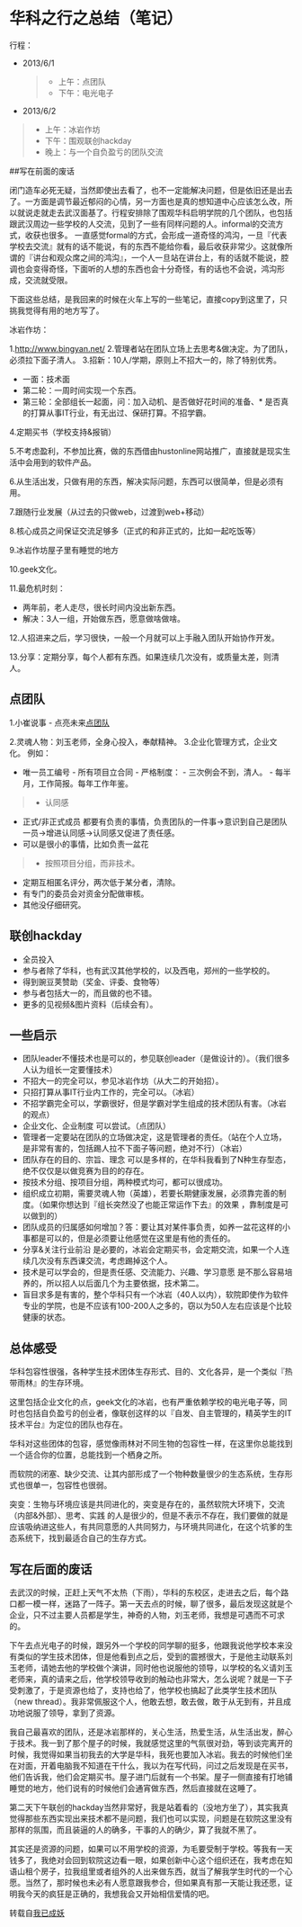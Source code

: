 # 华科之行之总结（笔记）

行程：

* 2013/6/1
  >* 上午：点团队
  >* 下午：电光电子



* 2013/6/2
>* 上午：冰岩作坊
>* 下午：围观联创hackday
>* 晚上：与一个自负盈亏的团队交流


##写在前面的废话

闭门造车必死无疑，当然即使出去看了，也不一定能解决问题，但是依旧还是出去了。一方面是调节最近郁闷的心情，另一方面也是真的想知道中心应该怎么改，所以就说走就走去武汉面基了。行程安排除了围观华科启明学院的几个团队，也包括跟武汉周边一些学校的人交流，见到了一些有同样问题的人。informal的交流方式，收获也很多。
一直感觉formal的方式，会形成一道奇怪的鸿沟，一旦『代表学校去交流』就有的话不能说，有的东西不能给你看，最后收获非常少。这就像所谓的『讲台和观众席之间的鸿沟』，一个人一旦站在讲台上，有的话就不能说，腔调也会变得奇怪，下面听的人想的东西也会十分奇怪，有的话也不会说，鸿沟形成，交流就受限。

下面这些总结，是我回来的时候在火车上写的一些笔记，直接copy到这里了，只挑我觉得有用的地方写了。

冰岩作坊：

1.http://www.bingyan.net/
2.管理者站在团队立场上去思考&做决定。为了团队，必须拉下面子清人。
3.招新：10人/学期，原则上不招大一的，除了特别优秀。

* 一面：技术面
* 第二轮：一周时间实现一个东西。
* 第三轮：全部组长一起面，问：加入动机、是否做好花时间的准备、* 是否真的打算从事IT行业，有无出过、保研打算。不招学霸。

4.定期买书（学校支持&报销）

5.不考虑盈利，不参加比赛，做的东西借由hustonline网站推广，直接就是现实生活中会用到的软件产品。

6.从生活出发，只做有用的东西，解决实际问题，东西可以很简单，但是必须有用。

7.跟随行业发展（从过去的只做web，过渡到web+移动）

8.核心成员之间保证交流足够多（正式的和非正式的，比如一起吃饭等）

9.冰岩作坊屋子里有睡觉的地方

10.geek文化。

11.最危机时刻：

 * 两年前，老人走尽，很长时间内没出新东西。
 * 解决：3人一组，开始做东西，愿意做啥做啥。
 
12.人招进来之后，学习很快，一般一个月就可以上手融入团队开始协作开发。

13.分享：定期分享，每个人都有东西。如果连续几次没有，或质量太差，则清人。


## 点团队

1.小崔说事 - 点亮未来[点团队][1]
 

2.灵魂人物：刘玉老师，全身心投入，奉献精神。
3.企业化管理方式，企业文化。
例如：

- 唯一员工编号 - 所有项目立合同 - 严格制度： - 三次例会不到，清人。 - 每半月，工作简报。每年工作年鉴。

>* 认同感

- 正式/非正式成员 都要有负责的事情，负责团队的一件事->意识到自己是团队一员->增进认同感->认同感又促进了责任感。
- 可以是很小的事情，比如负责一盆花

>* 按照项目分组，而非技术。

- 定期互相匿名评分，两次低于某分者，清除。
- 有专门的委员会对资金分配做审核。
- 其他没仔细研究。

## 联创hackday

- 全员投入
- 参与者除了华科，也有武汉其他学校的，以及西电，郑州的一些学校的。 
- 得到豌豆荚赞助（奖金、评委、食物等）
- 参与者包括大一的，而且做的也不错。
- 更多的见视频&图片资料（后续会有）。

## 一些启示

- 团队leader不懂技术也是可以的，参见联创leader（是做设计的）。（我们很多人认为组长一定要懂技术）
- 不招大一的完全可以，参见冰岩作坊（从大二的开始招）。
- 只招打算从事IT行业内工作的，完全可以。（冰岩）
- 不招学霸完全可以，学霸很好，但是学霸对学生组成的技术团队有害。（冰岩的观点）
- 企业文化、企业制度 可以尝试。（点团队）
- 管理者一定要站在团队的立场做决定，这是管理者的责任。（站在个人立场，是非常有害的，包括踢人拉不下面子等问题，绝对不行）（冰岩）
- 团队存在的目的、宗旨、理念 可以是多样的，在华科我看到了N种生存型态，绝不仅仅是以做竞赛为目的的存在。
- 按技术分组、按项目分组，两种模式均可，都可以很成功。
- 组织成立初期，需要灵魂人物（英雄），若要长期健康发展，必须靠完善的制度。（如果你想达到『组长突然没了也能正常运作下去』的效果 ，靠制度是可以做到的）
- 团队成员的归属感如何增加？答：要让其对某件事负责，如养一盆花这样的小事都是可以的，但是必须要让他感觉在这里是有他的责任的。
- 分享&关注行业前沿 是必要的，冰岩会定期买书，会定期交流，如果一个人连续几次没有东西课交流，考虑踢掉这个人。
- 技术是可以学会的，但是责任感、交流能力、兴趣、学习意愿 是不那么容易培养的，所以招人以后面几个为主要依据，技术第二。
- 盲目求多是有害的，整个华科只有一个冰岩（40人以内），软院即使作为软件专业的学院，也是不应该有100-200人之多的，窃以为50人左右应该是个比较健康的状态。

## 总体感受

华科包容性很强，各种学生技术团体生存形式、目的、文化各异，是一个类似『热带雨林』的生存环境。

这里包括企业文化的点，geek文化的冰岩，也有严重依赖学校的电光电子等，同时也包括自负盈亏的创业者，像联创这样的以『自发、自主管理的，精英学生的IT技术平台』为定位的团队也存在。

华科对这些团体的包容，感觉像雨林对不同生物的包容性一样，在这里你总能找到一个适合你的位置，总能找到一个栖身之所。

而软院的闭塞、缺少交流、让其内部形成了一个物种数量很少的生态系统，生存形式也很单一，包容性也很弱。

突变：生物与环境应该是共同进化的，突变是存在的，虽然软院大环境下，交流（内部&外部）、思考、实践 的人是很少的，但是不表示不存在，我们要做的就是应该吸纳进这些人，有共同意愿的人共同努力，与环境共同进化，在这个坑爹的生态系统下，找到最适合自己的生存方式。

## 写在后面的废话

去武汉的时候，正赶上天气不太热（下雨），华科的东校区，走进去之后，每个路口都一模一样，迷路了一阵子。第一天去点的时候，聊了很多，最后发现这就是个企业，只不过主要人员都是学生，神奇的人物，刘玉老师，我想是可遇而不可求的。

下午去点光电子的时候，跟另外一个学校的同学聊的挺多，他跟我说他学校本来没有类似的学生技术团体，但是他看到点之后，受到的震撼很大，于是他主动联系刘玉老师，请她去他的学校做个演讲，同时他也说服他的领导，以学校的名义请刘玉老师来，真的请来之后，他学校领导收到的触动也非常大，怎么说呢？就是一下子受刺激了，于是资源也给了，支持也给了，他学校也搞起了此类学生技术团队（new thread）。我非常佩服这个人，他敢去想，敢去做，敢于从无到有，并且成功地说服了领导，拿到了资源。

我自己最喜欢的团队，还是冰岩那样的，关心生活，热爱生活，从生活出发，醉心于技术。我一到了那个屋子的时候，我就感觉这里的气氛很对劲，等到谈完离开的时候，我觉得如果当初我去的大学是华科，我死也要加入冰岩。我去的时候他们坐在对面，开着电脑我不知道在干什么，我以为在写代码，问过之后发现是在买书，他们告诉我，他们会定期买书。屋子进门后就有一个书架。屋子一侧直接有打地铺睡觉的地方，他们说有的时候他们会通宵做东西，然后直接就在这睡了。

第二天下午联创的hackday当然非常好，我是站着看的（没地方坐了），其实我真觉得那些东西实现出来技术都不是问题，我们也可以实现，问题是在软院这里没有那样的氛围，而且装逼的人的确多，干事的人的确少，算了我就不黑了。

其实还是资源的问题，如果可以不用学校的资源，为毛要受制于学校。等我有一天钱多了，我绝对会回到软院这边看一眼，如果创新中心这个组织还在，我考虑在知语山租个房子，拉我组里或者组外的人出来做东西，就当了解我学生时代的一个心愿。当然了，那时候也未必有人愿意跟我参合，但如果真有那一天能让我还愿，证明我今天的疯狂是正确的，我想我会又开始相信爱情的吧。

 转载自[我已成妖][2]


  [1]: %EF%BC%9Ahttp://v.youku.com/v_show/id_XMTY4MjIwNDc2.html
  [2]: http://lastorder.me/notes-of-journey-to-HUST.html